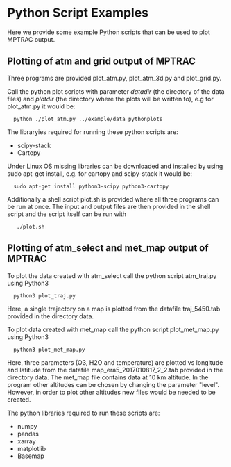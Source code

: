 # Python Script  Examples 

Here we provide some example Python scripts that can be used to plot MPTRAC output.

## Plotting of atm and grid output of MPTRAC

Three programs are provided plot_atm.py, plot_atm_3d.py and plot_grid.py.

Call the python plot scripts with parameter _datadir_ (the directory of the data files) and _plotdir_ (the directory where the plots will be written to), e.g for plot_atm.py it would be:

      python ./plot_atm.py ../example/data pythonplots

The libraryies required for running these python scripts are:

* scipy-stack
* Cartopy

Under Linux OS missing libraries can be downloaded and installed by using sudo apt-get install, e.g. for cartopy and scipy-stack it would be: 

      sudo apt-get install python3-scipy python3-cartopy

Additionally a shell script plot.sh is provided where all three programs can be run at once. The input and output files are then provided in the shell script and the script itself can be run with

       ./plot.sh

## Plotting of atm_select and met_map output of MPTRAC

To plot the data created with atm_select call the python script atm_traj.py using Python3

      python3 plot_traj.py

Here, a single trajectory on a map is plotted from the datafile traj_5450.tab provided in the directory data. 

To plot data created with met_map call the python script plot_met_map.py using Python3  

      python3 plot_met_map.py

Here, three parameters (O3, H2O and temperature) are plotted vs longitude and latitude from the datafile map_era5_2017010817_2_2.tab provided in the directory data. The met_map file contains data at 10 km altitude. In the program other altitudes can be chosen by changing the parameter "level". However, in order to plot other altitudes new files would be needed to be created.       

The python libraries required to run these scripts are:

* numpy
* pandas
* xarray
* matplotlib
* Basemap
